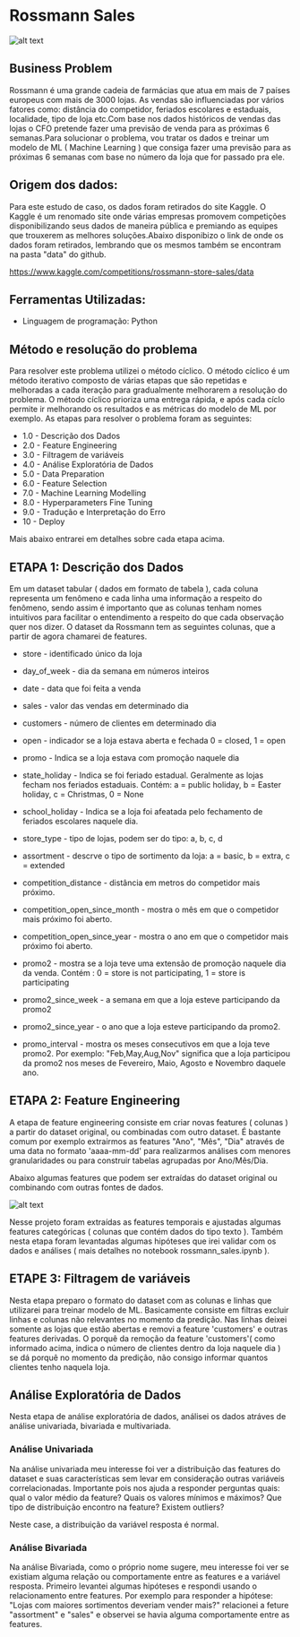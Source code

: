 # Rossmann Sales
![alt text]( https://github.com/OscarFantozzi/rossmann_sales/blob/main/img/rossmann.jpg)

## Business Problem
Rossmann é uma grande cadeia de farmácias que atua em mais de 7 países europeus com mais de 3000 lojas. As vendas são influenciadas por vários fatores como: distância do competidor, feriados escolares e estaduais, localidade, tipo de loja etc.Com base nos dados históricos de vendas das lojas o CFO pretende fazer uma previsão de venda para as próximas 6 semanas.Para solucionar o problema, vou tratar os dados e treinar um modelo de ML ( Machine Learning ) que consiga fazer uma previsão para as próximas 6 semanas com base no número da loja que for passado pra ele.

## Origem dos dados:
Para este estudo de caso, os dados foram retirados do site Kaggle. O Kaggle é um renomado site onde várias empresas promovem competições disponibilizando seus dados de maneira pública e premiando as equipes que trouxerem as melhores soluções.Abaixo disponibizo o link de onde os dados foram retirados, lembrando que os mesmos também se encontram na pasta "data" do github.

https://www.kaggle.com/competitions/rossmann-store-sales/data

## Ferramentas Utilizadas:
* Linguagem de programação: Python

## Método e resolução do problema
Para resolver este problema utilizei o método cíclico. O método cíclico 
é um método iterativo composto de várias etapas que são repetidas e melhoradas a cada iteração para gradualmente melhorarem a resolução do problema. O método cíclico prioriza uma entrega rápida, e após cada cíclo permite ir melhorando os resultados e as métricas do modelo de ML por exemplo.
As etapas para resolver o problema foram as seguintes:
* 1.0 - Descrição dos Dados
* 2.0 - Feature Engineering
* 3.0 - Filtragem de variáveis
* 4.0 - Análise Exploratória de Dados
* 5.0 - Data Preparation
* 6.0 - Feature Selection
* 7.0 - Machine Learning Modelling
* 8.0 - Hyperparameters Fine Tuning
* 9.0 - Tradução e Interpretação do Erro
* 10  - Deploy

Mais abaixo entrarei em detalhes sobre cada etapa acima.

## ETAPA 1: Descrição dos Dados
Em um dataset tabular ( dados em formato de tabela ), cada coluna representa um fenômeno e cada linha uma informação a respeito do fenômeno, sendo assim é importanto que as colunas tenham nomes intuitivos para facilitar o entendimento a respeito do que cada observação quer nos dizer. O dataset da Rossmann tem as seguintes colunas, que a partir de agora chamarei de features.

* store - identificado único da loja
  
* day_of_week - dia da semana em números inteiros

* date - data que foi feita a venda

* sales - valor das vendas em determinado dia

* customers - número de clientes em determinado dia

* open - indicador se a loja estava aberta e fechada 0 = closed, 1 = open

* promo - Indica se a loja estava com promoção naquele dia

* state_holiday - Indica se foi feriado estadual. Geralmente as lojas fecham nos feriados estaduais. Contém: a = public holiday, b = Easter holiday, c = Christmas, 0 = None

* school_holiday - Indica se a loja foi afeatada pelo fechamento de feriados escolares naquele dia.

* store_type - tipo de lojas, podem ser do tipo: a, b, c, d

* assortment - descrve o tipo de sortimento da loja: a = basic, b = extra, c = extended

* competition_distance - distância em metros do competidor mais próximo.

* competition_open_since_month - mostra o mês em que o competidor mais próximo foi aberto.

* competition_open_since_year - mostra o ano em que o competidor mais próximo foi aberto.

* promo2 - mostra se a loja teve uma extensão de promoção naquele dia da venda. Contém :  0 = store is not participating, 1 = store is participating

* promo2_since_week - a semana em que a loja esteve participando da promo2

* promo2_since_year - o ano que a loja esteve participando da promo2.

* promo_interval - mostra os meses consecutivos em que a loja teve promo2. Por exemplo: "Feb,May,Aug,Nov" significa que a loja participou da promo2 nos meses de Fevereiro, Maio, Agosto e Novembro daquele ano.


## ETAPA 2: Feature Engineering

A etapa de feature engineering consiste em criar novas features ( colunas ) a partir do dataset original, ou combinadas com outro dataset. É bastante comum por exemplo extrairmos as features "Ano", "Mês", "Dia" através de uma data no formato 'aaaa-mm-dd' para realizarmos análises com menores granularidades ou para construir tabelas agrupadas por Ano/Mês/Dia.

Abaixo algumas features que podem ser extraídas do dataset original ou combinando com outras fontes de dados.

![alt text]( https://github.com/OscarFantozzi/rossmann_sales/blob/main/img/img_hypothesis.jpg)

Nesse projeto foram extraídas as features temporais e ajustadas algumas features categóricas ( colunas que contém dados do tipo texto ). Também nesta etapa foram levantadas algumas hipóteses que irei validar com os dados e análises ( mais detalhes no notebook rossmann_sales.ipynb ).

## ETAPE 3: Filtragem de variáveis

Nesta etapa preparo o formato do dataset com as colunas e linhas que utilizarei para treinar modelo de ML. Basicamente consiste em filtras excluir linhas e colunas não relevantes no momento da predição. 
Nas linhas deixei somente as lojas que estão abertas e removi a feature 'customers' e outras features derivadas. O porquê da remoção da feature 'customers'( como informado acima, indica o número de clientes dentro da loja naquele dia ) se dá porquê no momento da predição, não consigo informar quantos clientes tenho naquela loja. 

## Análise Exploratória de Dados

Nesta etapa de análise exploratória de dados, análisei os dados atráves de análise univariada, bivariada e multivariada.

### Análise Univariada

Na análise univariada meu interesse foi ver a distribuição das features do dataset e suas características sem levar em consideração outras variáveis correlacionadas. Importante pois nos ajuda a responder perguntas quais: qual o valor médio da feature? Quais os valores mínimos e máximos? Que tipo de distribuição encontro na feature? Existem outliers?

Neste case, a distribuição da variável resposta é normal.

### Análise Bivariada

Na análise Bivariada, como o próprio nome sugere, meu interesse foi ver se existiam alguma relação ou comportamente entre as features e a variável resposta. Primeiro levantei algumas hipóteses e respondi usando o relacionamento entre features. Por exemplo para responder a hipótese: "Lojas com maiores sortimentos deveriam vender mais?" relacionei a feture "assortment" e "sales" e observei se havia alguma comportamente entre as features.
